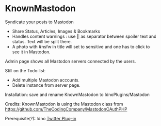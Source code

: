  # KnownMastodon

Syndicate your posts to Mastodon

- Share Status, Articles, Images & Bookmarks
- Handles content warnings : use || as separator between spoiler text and status. Text will be split there.
- A photo with #nsfw in title will set to sensitive and one has to click to see it in Mastodon.

Admin page shows all Mastodon servers connected by the users.

Still on the Todo list:

- Add multiple Mastodon accounts.
- Delete instance from server page.

Installation: save and rename KnownMastodon to IdnoPlugins/Mastodon

Credits: KnownMastodon is using the Mastodon class from https://github.com/TheCodingCompany/MastodonOAuthPHP

Prerequisite(?): Idno [Twitter Plug–in](https://github.com/Idno/Twitter)
